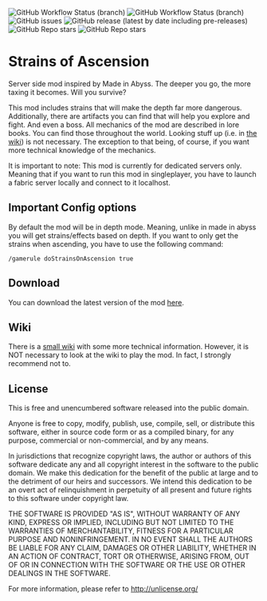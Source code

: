 <img alt="GitHub Workflow Status (branch)" src="https://img.shields.io/github/workflow/status/StoneLabs/strains-of-ascension/build/master?label=master&style=flat-square"> <img alt="GitHub Workflow Status (branch)" src="https://img.shields.io/github/workflow/status/StoneLabs/strains-of-ascension/build/master?label=development&style=flat-square"> <img alt="GitHub issues" src="https://img.shields.io/github/issues/StoneLabs/strains-of-ascension?style=flat-square"> <img alt="GitHub release (latest by date including pre-releases)" src="https://img.shields.io/github/v/release/StoneLabs/strains-of-ascension?color=blue&include_prereleases&label=Mod%20Version&style=flat-square"> <img alt="GitHub Repo stars" src="https://img.shields.io/badge/Minecraft%20Version-1.18__experimental--snapshot--2-blue?style=flat-square"> <img alt="GitHub Repo stars" src="https://img.shields.io/github/stars/StoneLabs/strains-of-ascension?style=flat-square">

# Strains of Ascension

Server side mod inspired by Made in Abyss. The deeper you go, the more taxing it becomes. Will you survive?

This mod includes strains that will make the depth far more dangerous. Additionally, there are artifacts you can find that will help you explore and fight. And even a boss. All mechanics of the mod are described in lore books. You can find those throughout the world. Looking stuff up (i.e. in [the wiki](https://github.com/StoneLabs/strains-of-ascension/wiki)) is not necessary. The exception to that being, of course, if you want more technical knowledge of the mechanics.

It is important to note: This mod is currently for dedicated servers only. Meaning that if you want to run this mod in singleplayer, you have to launch a fabric server locally and connect to it localhost.

## Important Config options

By default the mod will be in depth mode. Meaning, unlike in made in abyss you will get strains/effects based on depth. If you want to only get the strains when ascending, you have to use the following command:

`/gamerule doStrainsOnAscension true`

## Download

You can download the latest version of the mod [here](https://github.com/StoneLabs/strains-of-ascension/releases/latest).

## Wiki

There is a [small wiki](https://github.com/StoneLabs/strains-of-ascension/wiki) with some more technical information. However, it is NOT necessary to look at the wiki to play the mod. In fact, I strongly recommend not to.

## License

This is free and unencumbered software released into the public domain.

Anyone is free to copy, modify, publish, use, compile, sell, or
distribute this software, either in source code form or as a compiled
binary, for any purpose, commercial or non-commercial, and by any
means.

In jurisdictions that recognize copyright laws, the author or authors
of this software dedicate any and all copyright interest in the
software to the public domain. We make this dedication for the benefit
of the public at large and to the detriment of our heirs and
successors. We intend this dedication to be an overt act of
relinquishment in perpetuity of all present and future rights to this
software under copyright law.

THE SOFTWARE IS PROVIDED "AS IS", WITHOUT WARRANTY OF ANY KIND,
EXPRESS OR IMPLIED, INCLUDING BUT NOT LIMITED TO THE WARRANTIES OF
MERCHANTABILITY, FITNESS FOR A PARTICULAR PURPOSE AND NONINFRINGEMENT.
IN NO EVENT SHALL THE AUTHORS BE LIABLE FOR ANY CLAIM, DAMAGES OR
OTHER LIABILITY, WHETHER IN AN ACTION OF CONTRACT, TORT OR OTHERWISE,
ARISING FROM, OUT OF OR IN CONNECTION WITH THE SOFTWARE OR THE USE OR
OTHER DEALINGS IN THE SOFTWARE.

For more information, please refer to <http://unlicense.org/>
